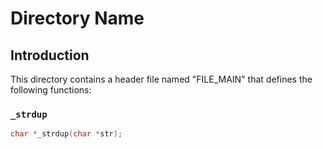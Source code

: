 # Directory Name

## Introduction

This directory contains a header file named "FILE_MAIN" that defines the following functions:

### `_strdup`

```c
char *_strdup(char *str);

